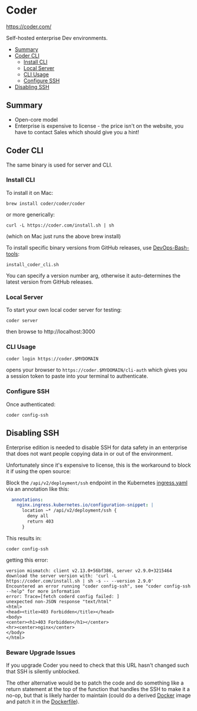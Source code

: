 # Coder

<https://coder.com/>

Self-hosted enterprise Dev environments.

<!-- INDEX_START -->
- [Summary](#summary)
- [Coder CLI](#coder-cli)
  - [Install CLI](#install-cli)
  - [Local Server](#local-server)
  - [CLI Usage](#cli-usage)
  - [Configure SSH](#configure-ssh)
- [Disabling SSH](#disabling-ssh)
<!-- INDEX_END -->

## Summary

- Open-core model
- Enterprise is expensive to license - the price isn't on the website, you have to contact Sales which should give you a hint!

## Coder CLI

The same binary is used for server and CLI.

### Install CLI

To install it on Mac:

```shell
brew install coder/coder/coder
```

or more generically:

```shell
curl -L https://coder.com/install.sh | sh
```

(which on Mac just runs the above brew install)

To install specific binary versions from GitHub releases, use [DevOps-Bash-tools](devops-bash-tools.md):

```shell
install_coder_cli.sh
```

You can specify a version number arg, otherwise it auto-determines the latest version from GitHub releases.

### Local Server

To start your own local coder server for testing:

```shell
coder server
```

then browse to http://localhost:3000

### CLI Usage

```shell
coder login https://coder.$MYDOMAIN
```

opens your browser to `https://coder.$MYDOMAIN/cli-auth` which gives you a session token
to paste into your terminal to authenticate.

### Configure SSH

Once authenticated:

```shell
coder config-ssh
```

## Disabling SSH

Enterprise edition is needed to disable SSH for data safety in an enterprise that does not want people copying data in or out of the environment.

Unfortunately since it's expensive to license, this is the workaround to block it if using the open source:

Block the `/api/v2/deployment/ssh` endpoint in the Kubernetes
[ingress.yaml](https://github.com/HariSekhon/Kubernetes-configs/blob/master/ingress.yaml)
via an annotation like this:

```yaml
  annotations:
    nginx.ingress.kubernetes.io/configuration-snippet: |
      location ~* /api/v2/deployment/ssh {
        deny all
        return 403
      }
```

This results in:

```shell
coder config-ssh
```

getting this error:

```
version mismatch: client v2.13.0+56bf386, server v2.9.0+3215464
download the server version with: 'curl -L https://coder.com/install.sh | sh -s -- --version 2.9.0'
Encountered an error running "coder config-ssh", see "coder config-ssh --help" for more information
error: Trace=[fetch coderd config failed: ]
unexpected non-JSON response "text/html"
<html>
<head><title>403 Forbidden</title></head>
<body>
<center><h1>403 Forbidden</h1></center>
<hr><center>nginx</center>
</body>
</html>
```

### Beware Upgrade Issues

If you upgrade Coder you need to check that this URL hasn't changed such that SSH is silently unblocked.

The other alternative would be to patch the code and do something like a return statement at the top of the function that handles the SSH to make it a no-op, but that is likely harder to maintain (could do a derived [Docker](docker.md) image and patch it in the [Dockerfile](dockerfile.md)).
